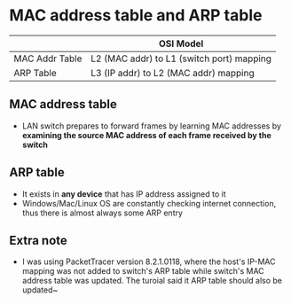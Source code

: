 # MAC address table and ARP table

|                | OSI Model                                 |
|----------------|-------------------------------------------|
| MAC Addr Table | L2 (MAC addr) to L1 (switch port) mapping |
| ARP Table      | L3 (IP addr) to L2 (MAC addr) mapping     |

## MAC address table
- LAN switch prepares to forward frames by learning MAC addresses by **examining the source MAC address of each frame received by the switch**

## ARP table
- It exists in **any device** that has IP address assigned to it
- Windows/Mac/Linux OS are constantly checking internet connection, thus there is almost always some ARP entry

## Extra note
- I was using PacketTracer version 8.2.1.0118, where the host's IP-MAC mapping was not added to switch's ARP table while switch's MAC address table was updated. The turoial said it ARP table should also be updated~
